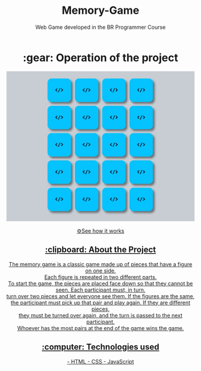 <h1 align="center" font-size="20px">Memory-Game</h1>

<div align="center" >
 Web Game developed in the BR Programmer Course
</div>
<br>

<h1 align="center" > :gear: Operation of the project </h1>

<p align="center" >
<img  width="500px" src="/memory-game.jpg" alt="modelo" >
</p>


<div align="center">
<a href="https://lorenagrazy.github.io/Memory-Game/">⚙️See how it works</
<div/>  
  
<br>


<h2 align="center"> :clipboard: About the Project </h2>
  
   
<div align="center">
The memory game is a classic game made up of pieces that have a figure on one side. <br> Each figure is repeated in two different parts. <br> To start the game, the pieces are placed face down so that they cannot be seen. Each participant must, in turn, <br> turn over two pieces and let everyone see them. If the figures are the same, <br> the participant must pick up that pair and play again. If they are different pieces, <br> they must be turned over again, and the turn is passed to the next participant. <br> Whoever has the most pairs at the end of the game wins the game.
</div>

<h2 align="center"> :computer: Technologies used </h2>
<div align="center">
- HTML
- CSS
- JavaScript

</div>

